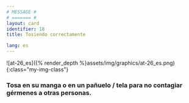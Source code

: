 ```yaml
---
# MESSAGE #
# ======= #
layout: card
identifier: 18
title: Tosiendo correctamente

lang: es
---
```


![at-26_es]({% render_depth %}assets/img/graphics/at-26_es.png){:class="my-img-class"}

### Tosa en su manga o en un pañuelo / tela para no contagiar gérmenes a otras personas.

